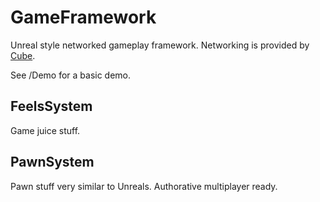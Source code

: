 # GameFramework
Unreal style networked gameplay framework. Networking is provided by [Cube](https://github.com/MKSQD/Cube).

See /Demo for a basic demo.

## FeelsSystem
Game juice stuff.

## PawnSystem
Pawn stuff very similar to Unreals. Authorative multiplayer ready.